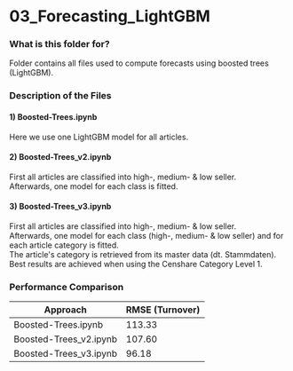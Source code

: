 # 03_Forecasting_LightGBM #

### What is this folder for? ###

Folder contains all files used to compute forecasts using boosted trees (LightGBM).

### Description of the Files ###

#### 1) Boosted-Trees.ipynb
Here we use one LightGBM model for all articles.

#### 2) Boosted-Trees_v2.ipynb
First all articles are classified into high-, medium- & low seller.  
Afterwards, one model for each class is fitted.


#### 3) Boosted-Trees_v3.ipynb
First all articles are classified into high-, medium- & low seller.  
Afterwards, one model for each class (high-, medium- & low seller) and for each article category is fitted.  
The article's category is retrieved from its master data (dt. Stammdaten).  
Best results are achieved when using the Censhare Category Level 1. 

### Performance Comparison ####

Approach | RMSE (Turnover)
--- | --- | 
Boosted-Trees.ipynb | 113.33
Boosted-Trees_v2.ipynb | 107.60 
Boosted-Trees_v3.ipynb | 96.18 
